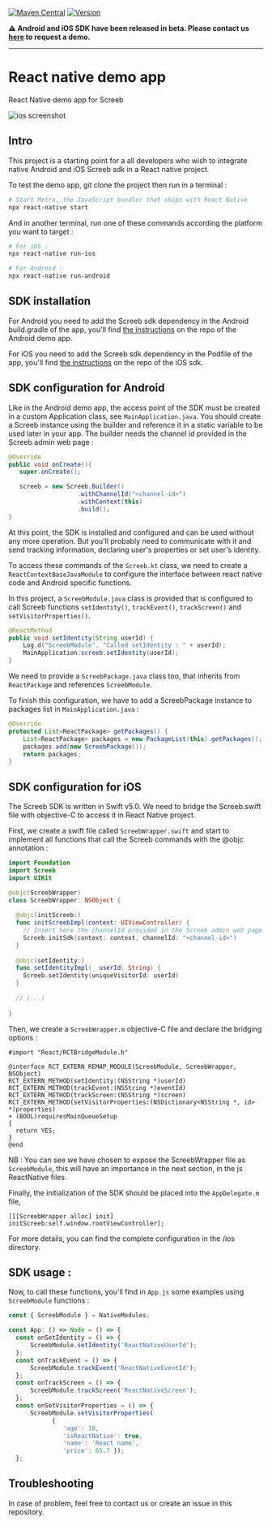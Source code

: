 [![Maven Central](https://img.shields.io/maven-central/v/app.screeb.sdk/survey.svg?label=Maven%20Central)](https://search.maven.org/search?q=g:%22app.screeb.sdk%22%20AND%20a:%22survey%22)
[![Version](https://img.shields.io/cocoapods/v/Screeb.svg?style=flat)](https://cocoapods.org/pods/Screeb)

__:warning:  Android and iOS SDK have been released in beta. 
Please contact us [here](https://screeb.app/get-a-demo-of-screeb/) to request a demo.__

___

# React native demo app

React Native demo app for Screeb

![ios screenshot](reactnative-ios.png)

## Intro

This project is a starting point for a all developers who wish to integrate native Android and iOS Screeb
sdk in a React native project.

To test the demo app, git clone the project then run in a terminal : 

```bash
# Start Metro, the JavaScript bundler that ships with React Native
npx react-native start
```

And in another terminal, run one of these commands according the platform you want to target :

```bash
# For iOS :
npx react-native run-ios

# For Android :
npx react-native run-android
```

## SDK installation

For Android you need to add the Screeb sdk dependency in the Android build.gradle of the app, you'll find
[the instructions](https://github.com/ScreebApp/DemoAppAndroid) on the repo of the Android demo app.

For iOS you need to add the Screeb sdk dependency in the Podfile of the app, you'll find
[the instructions](https://github.com/ScreebApp/sdk-ios-public) on the repo of the iOS sdk.


## SDK configuration for Android

Like in the Android demo app, the access point of the SDK must be created in a custom Application
class, see `MainApplication.java`. You should create a Screeb instance using the builder and
reference it in a static variable to be used later in your app.
The builder needs the channel id provided in the Screeb admin web page :

```java
@Override
public void onCreate(){
   super.onCreate();

   screeb = new Screeb.Builder()
                   .withChannelId("<channel-id>")
                   .withContext(this)
                   .build();
}
```

At this point, the SDK is installed and configured and can be used without any more operation. But
you'll probably need to communicate with it and send tracking information, declaring user's
properties or set user's identity.

To access these commands of the `Screeb.kt` class, we need to create a `ReactContextBaseJavaModule` to configure
the interface between react native code and Android specific functions.

In this project, a `ScreebModule.java` class is provided that is configured to call Screeb
functions `setIdentity()`, `trackEvent()`, `trackScreen()` and `setVisitorProperties()`.

```java
@ReactMethod
public void setIdentity(String userId) {
    Log.d("ScreebModule", "Called setIdentity : " + userId);
    MainApplication.screeb.setIdentity(userId);
}
```

We need to provide a `ScreebPackage.java` class too, that inherits from `ReactPackage` and references
`ScreebModule`.

To finish this configuration, we have to add a ScreebPackage instance to packages list in `MainApplication.java` :

```java
@Override
protected List<ReactPackage> getPackages() {
    List<ReactPackage> packages = new PackageList(this).getPackages();
    packages.add(new ScreebPackage());
    return packages;
}
```

## SDK configuration for iOS

The Screeb SDK is written in Swift v5.0. We need to bridge the Screeb.swift file 
with objective-C to access it in React Native project.

First, we create a swift file called `ScreebWrapper.swift` and start to implement 
all functions that call the Screeb commands with the @objc annotation :

```swift
import Foundation
import Screeb
import UIKit

@objc(ScreebWrapper)
class ScreebWrapper: NSObject {
  
  @objc(initScreeb:)
  func initScreebImpl(context: UIViewController) {
    // Insert here the channelId provided in the Screeb admin web page
    Screeb.initSdk(context: context, channelId: "<channel-id>")
  }
  
  @objc(setIdentity:)
  func setIdentityImpl(_ userId: String) {
    Screeb.setIdentity(uniqueVisitorId: userId)
  }
  
  // (...)
  
}
```

Then, we create a `ScreebWrapper.m` objective-C file and declare the bridging options :

```objc
#import "React/RCTBridgeModule.h"

@interface RCT_EXTERN_REMAP_MODULE(ScreebModule, ScreebWrapper, NSObject)
RCT_EXTERN_METHOD(setIdentity:(NSString *)userId)
RCT_EXTERN_METHOD(trackEvent:(NSString *)eventId)
RCT_EXTERN_METHOD(trackScreen:(NSString *)screen)
RCT_EXTERN_METHOD(setVisitorProperties:(NSDictionary<NSString *, id> *)properties)
+ (BOOL)requiresMainQueueSetup
{
  return YES;
}
@end
```

NB : You can see we have chosen to expose the ScreebWrapper file as `ScreebModule`, this
will have an importance in the next section, in the js ReactNative files.

Finally, the initialization of the SDK should be placed into the `AppDelegate.m` file, 

```objc
[[[ScreebWrapper alloc] init] initScreeb:self.window.rootViewController];
```

For more details, you can find the complete configuration in the /ios directory.

## SDK usage :

Now, to call these functions, you'll find in `App.js` some examples
using `ScreebModule` functions :

```js
const { ScreebModule } = NativeModules;

const App: () => Node = () => {
  const onSetIdentity = () => {
      ScreebModule.setIdentity('ReactNativeUserId');
  };
  const onTrackEvent = () => {
      ScreebModule.trackEvent('ReactNativeEventId');
  };
  const onTrackScreen = () => {
      ScreebModule.trackScreen('ReactNativeScreen');
  };
  const onSetVisitorProperties = () => {
      ScreebModule.setVisitorProperties(
            {
               'age': 10,
               'isReactNative': true,
               'name': 'React name',
               'price': 65.7 });
  };
```

## Troubleshooting

In case of problem, feel free to contact us or create an issue in this repository.
